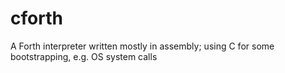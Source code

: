 # cforth
A Forth interpreter written mostly in assembly; using C for some bootstrapping, e.g. OS system calls 
